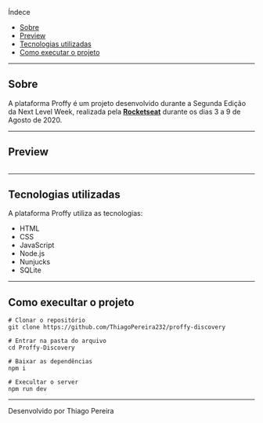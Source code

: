 <p align="center>
    <img src="https://ik.imagekit.io/capitao/Proffy/nlw2_6d7PvlHZ5.svg" width="150">
</p>

<div align="center>
    [![GitHub license](https://img.shields.io/github/license/ThiagoPereira232/Proffy-Discovery)](https://github.com/ThiagoPereira232/proffy-discovery/blob/master/LICENSE)
</div>

## Índece

- [Sobre](#-Sobre)
- [Preview](#-Preview)
- [Tecnologias utilizadas](#-Tecnologias-utilizadas)
- [Como executar o projeto](#-Como-executar-o-projeto)

---

## Sobre

 A plataforma Proffy é um projeto desenvolvido durante a Segunda Edição da Next Level Week, realizada pela **[Rocketseat](https://github.com/Rocketseat)** durante os dias 3 a 9 de Agosto de 2020.

 ---

 ## Preview

<p align="center">
    <img src="">
</p>

---

## Tecnologias utilizadas

A plataforma Proffy utiliza as tecnologias:

- HTML
- CSS 
- JavaScript
- Node.js
- Nunjucks
- SQLite

---

## Como execultar o projeto

```
# Clonar o repositório
git clone https://github.com/ThiagoPereira232/proffy-discovery

# Entrar na pasta do arquivo
cd Proffy-Discovery

# Baixar as dependências
npm i

# Execultar o server
npm run dev

```

---

Desenvolvido por Thiago Pereira
